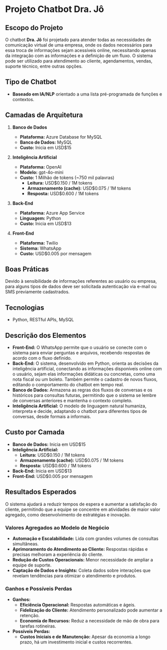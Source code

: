 # Projeto Chatbot Dra. Jô

## Escopo do Projeto
O chatbot **Dra. Jô** foi projetado para atender todas as necessidades de comunicação virtual de uma empresa, onde os dados necessários para essa troca de informações sejam acessíveis online, necessitando apenas da integração com as informações e a definição de um fluxo. O sistema pode ser utilizado para atendimento ao cliente, agendamentos, vendas, suporte técnico, entre outras opções.

## Tipo de Chatbot
- **Baseado em IA/NLP** orientado a uma lista pré-programada de funções e contextos.

## Camadas de Arquitetura
1. **Banco de Dados**
   - **Plataforma:** Azure Database for MySQL
   - **Banco de Dados:** MySQL
   - **Custo:** Inicia em USD$15

2. **Inteligência Artificial**
   - **Plataforma:** OpenAI
   - **Modelo:** gpt-4o-mini
   - **Custo:** 1 Milhão de tokens (~750 mil palavras)
     - **Leitura:** USD$0.150 / 1M tokens
     - **Armazenamento (cache):** USD$0.075 / 1M tokens
     - **Resposta:** USD$0.600 / 1M tokens

3. **Back-End**
   - **Plataforma:** Azure App Service
   - **Linguagem:** Python
   - **Custo:** Inicia em USD$13

4. **Front-End**
   - **Plataforma:** Twilio
   - **Sistema:** WhatsApp
   - **Custo:** USD$0.005 por mensagem

## Boas Práticas
Devido à sensibilidade de informações referentes ao usuário ou empresa, para alguns tipos de dados deve ser solicitada autenticação via e-mail ou SMS previamente cadastrados.

## Tecnologias
- Python, RESTful APIs, MySQL

## Descrição dos Elementos
- **Front-End:** O WhatsApp permite que o usuário se conecte com o sistema para enviar perguntas e arquivos, recebendo respostas de acordo com o fluxo definido.
- **Back-End:** O sistema, desenvolvido em Python, orienta as decisões da inteligência artificial, conectando as informações disponíveis online com o usuário, sejam elas informações didáticas ou concretas, como uma nota fiscal ou um boleto. Também permite o cadastro de novos fluxos, editando o comportamento do chatbot em tempo real.
- **Banco de Dados:** Armazena as regras dos fluxos de conversas e os históricos para consultas futuras, permitindo que o sistema se lembre de conversas anteriores e mantenha o contexto completo.
- **Inteligência Artificial:** O modelo de linguagem natural humaniza, interpreta e decide, adaptando o chatbot para diferentes tipos de conversas, desde formais a informais.

## Custo por Camada
- **Banco de Dados:** Inicia em USD$15
- **Inteligência Artificial:** 
  - **Leitura:** USD$0.150 / 1M tokens
  - **Armazenamento (cache):** USD$0.075 / 1M tokens
  - **Resposta:** USD$0.600 / 1M tokens
- **Back-End:** Inicia em USD$13
- **Front-End:** USD$0.005 por mensagem

## Resultados Esperados
O sistema ajudará a reduzir tempos de espera e aumentar a satisfação do cliente, permitindo que a equipe se concentre em atividades de maior valor agregado, como desenvolvimento de estratégias e inovação.

### Valores Agregados ao Modelo de Negócio
- **Automação e Escalabilidade:** Lida com grandes volumes de consultas simultâneas.
- **Aprimoramento do Atendimento ao Cliente:** Respostas rápidas e precisas melhoram a experiência do cliente.
- **Redução de Custos Operacionais:** Menor necessidade de ampliar a equipe de suporte.
- **Captação de Dados e Insights:** Coleta dados sobre interações que revelam tendências para otimizar o atendimento e produtos.

### Ganhos e Possíveis Perdas
- **Ganhos:**
  - **Eficiência Operacional:** Respostas automáticas e ágeis.
  - **Fidelização do Cliente:** Atendimento personalizado pode aumentar a retenção.
  - **Economia de Recursos:** Reduz a necessidade de mão de obra para tarefas rotineiras.
- **Possíveis Perdas:**
  - **Custos Iniciais e de Manutenção:** Apesar da economia a longo prazo, há um investimento inicial e custos recorrentes.

